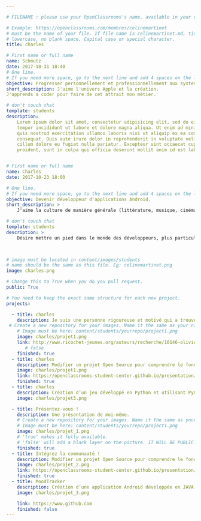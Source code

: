 ```yaml
---

# FILENAME : please use your OpenClassrooms's name, available in your url.

# Example: https://openclassrooms.com/membres/celinemartinet
# must be the name of your file. If file name is celinemartinet.md, title is celinemartinet.
# lowercase, no blank space, Capital case or special character.
title: charles

# First name or full name
name: Schmutz
date: 2017-10-31 18:40
# One line.
# If you need more space, go to the next line and add 4 spaces on the left, as in 'description'.
objective: Progresser personnellement et professionnellement aux systemes Apple.
short_description: J'aime l'univers Apple et la création.
J'apprends a coder pour faire de cet attrait mon métier.

# don't touch that
template: students
description:
    Lorem ipsum dolor sit amet, consectetur adipisicing elit, sed do eiusmod
    tempor incididunt ut labore et dolore magna aliqua. Ut enim ad minim veniam,
    quis nostrud exercitation ullamco laboris nisi ut aliquip ex ea commodo
    consequat. Duis aute irure dolor in reprehenderit in voluptate velit esse
    cillum dolore eu fugiat nulla pariatur. Excepteur sint occaecat cupidatat non
    proident, sunt in culpa qui officia deserunt mollit anim id est laborum.


# First name or full name
name: Charles
date: 2017-10-23 18:00

# One line.
# If you need more space, go to the next line and add 4 spaces on the left, as in 'description'.
objective: Devenir développeur d'applications Android.
short_description: >
    J'aime la culture de manière générale (littérature, musique, cinéma ...), ainsi qu'apprendre.

# don't touch that
template: students
description: >
    Désire mettre un pied dans le monde des développeurs, plus particulièrement dans l'univers Android pour smartphones & tablettes, et ceci afin de m'ouvrir à de nouvelles perspectives d'avenir.
    


# image must be located in content/images/students
# name should be the same as this file. Eg: celinemartinet.png
image: charles.png

# Change this to True when you do you pull request.
public: True

# You need to keep the exact same structure for each new project.
projects:

  - title: charles
    description: Je suis une personne rigoureuse et motivé qui a trouvé cette formation pour concrétiser ses projets. https://www.linkedin.com/in/charles-schmutz-5a3b82151/   
 # Create a new repository for your images. Name it the same as your nickname and profile picture.
    # Image must be here: content/students/yourrepo/project1.png
    image: charles/projet1.png
    link: http://www.ricochet-jeunes.org/auteurs/recherche/10146-olivier-vogel
       # false
    finished: true
  - title: charles
    description: Modifier un projet Open Source pour comprendre le fonctionnement de Git, de Github et des pull requests. 
    image: charles/projet1.png
    link: https://openclassrooms-student-center.github.io/presentation/students/ratus.html
    finished: true
  - title: charles
    description: Création d’un jeu développé en Python et utilisant PyGame.
    image: charles/projet3.png

  - title: Présentez-vous !
    description: Une présentation de moi-même.
    # Create a new repository for your images. Name it the same as your nickname and profile picture.
    # Image must be here: content/students/yourrepo/project1.png
    image: charles/projet_1.png
    # 'true' makes it fully available.
    # 'false' will add a black layer on the picture. IT WILL BE PUBLIC!
    finished: true
  - title: Intégrez la communauté !
    description: Modifier un projet Open Source pour comprendre le fonctionnement de Git, de Github et des pull requests. 
    image: charles/projet_2.png
    link: https://openclassrooms-student-center.github.io/presentation/students/charles.html
    finished: true
  - title: MoodTracker
    description: Création d’une application Android développée en JAVA.
    image: charles/projet_3.png

    link: https://www.github.com
    finished: false
---
```

